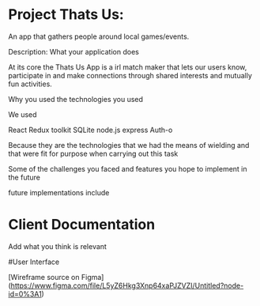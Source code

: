 # Project Thats Us:
An app that gathers people around local games/events.

Description:
What your application does

At its core the Thats Us App is a irl match maker that lets our users know, participate in and make connections through shared interests and mutually fun activities.

Why you used the technologies you used

We used

React
Redux toolkit
SQLite
node.js
express
Auth-o

Because they are the technologies that we had the means of wielding and that were fit for purpose when carrying out this task 

Some of the challenges you faced and features you hope to implement in the future

future implementations include

# Client Documentation

Add what you think is relevant

#User Interface

[Wireframe source on Figma] (https://www.figma.com/file/L5yZ6Hkg3Xnp64xaPJZVZI/Untitled?node-id=0%3A1)